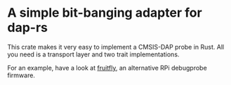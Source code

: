 A simple bit-banging adapter for dap-rs
=======================================

This crate makes it very easy to implement a CMSIS-DAP probe in Rust. All you need is a transport layer and two trait implementations.

For an example, have a look at [fruitfly](https://github.com/bugadani/fruitfly), an alternative RPi debugprobe firmware.
